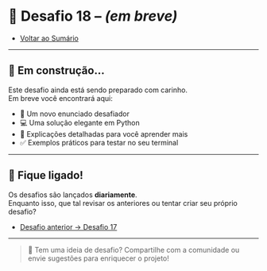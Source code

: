 # 🐍 Desafio 18 – *(em breve)*

- [Voltar ao Sumário](../SUMARIO.md)  

---

## 🚧 Em construção...

Este desafio ainda está sendo preparado com carinho.  
Em breve você encontrará aqui:

- 🧩 Um novo enunciado desafiador  
- 💻 Uma solução elegante em Python  
- 🧠 Explicações detalhadas para você aprender mais  
- ✅ Exemplos práticos para testar no seu terminal  

---

## 🔔 Fique ligado!

Os desafios são lançados **diariamente**.  
Enquanto isso, que tal revisar os anteriores ou tentar criar seu próprio desafio?

- [Desafio anterior → Desafio 17](./desafio_17.md)  

---

> 💬 Tem uma ideia de desafio? Compartilhe com a comunidade ou envie sugestões para enriquecer o projeto!